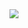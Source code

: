 <img src="https://img2024.cnblogs.com/blog/3358182/202405/3358182-20240531101333335-1740026572.jpg">
